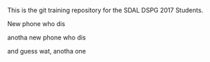 This is the git training repository for the SDAL DSPG 2017 Students.

New phone who dis

anotha new phone who dis

and guess wat, anotha one
